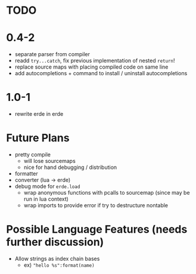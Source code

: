 # TODO

# 0.4-2

- separate parser from compiler
- readd `try...catch`, fix previous implementation of nested `return`!
- replace source maps with placing compiled code on same line
- add autocompletions + command to install / uninstall autocompletions

# 1.0-1

- rewrite erde in erde

# Future Plans

- pretty compile
  - will lose sourcemaps
  - nice for hand debugging / distribution
- formatter
- converter (lua -> erde)
- debug mode for `erde.load`
  - wrap anonymous functions with pcalls to sourcemap (since may be run in lua context)
  - wrap imports to provide error if try to destructure nontable

# Possible Language Features (needs further discussion)
- Allow strings as index chain bases
  - ex) `"hello %s":format(name)`
